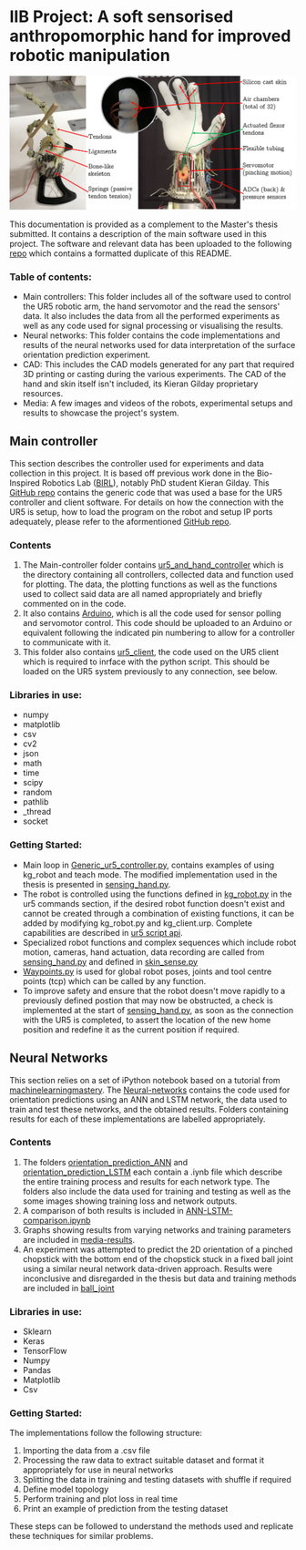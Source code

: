 # IIB Project: A soft sensorised anthropomorphic hand for improved robotic manipulation

![Using pressure sensors embedded in a soft skin fitted onto an anthropomorphic robotic hand](Media\Images\annotated_hand.jpg)

This documentation is provided as a complement to the Master's thesis submitted. It contains a description of the main software used in this project. The software and relevant data has been uploaded to the following [repo](https://github.com/louis-relandeau/IIB-Project-Soft-Sensing) which contains a formatted duplicate of this README. 

### Table of contents:
- Main controllers: This folder includes all of the software used to control the UR5 robotic arm, the hand servomotor and the read the sensors' data. It also includes the data from all the performed experiments as well as any code used for signal processing or visualising the results.
- Neural networks: This folder contains the code implementations and results of the neural networks used for data interpretation of the surface orientation prediction experiment.
- CAD: This includes the CAD models generated for any part that required 3D printing or casting during the various experiments. The CAD of the hand and skin itself isn't included, its Kieran Gilday proprietary resources.   
- Media: A few images and videos of the robots, experimental setups and results to showcase the project's system.


## Main controller

This section describes the controller used for experiments and data collection in this project. It is based off previous work done in the Bio-Inspired Robotics Lab ([BIRL](https://birlab.org/)), notably PhD student Kieran Gilday. This [GitHub repo](https://github.com/kg398/Generic_ur5_controller) contains the generic code that was used a base for the UR5 controller and client software. For details on how the connection with the UR5 is setup, how to load the program on the robot and setup IP ports adequately, please refer to the aformentioned [GitHub repo](https://github.com/kg398/Generic_ur5_controller). 

### Contents

1. The Main-controller folder contains [ur5_and_hand_controller](Main-controller/ur5_and_hand_controller) which is the directory containing all controllers, collected data and function used for plotting. The data, the plotting functions as well as the functions used to collect said data are all named appropriately and briefly commented on in the code. 
2. It also contains [Arduino](Main-controller/Arduino), which is all the code used for sensor polling and servomotor control. This code should be uploaded to an Arduino or equivalent following the indicated pin numbering to allow for a controller to communicate with it.
3. This folder also contains [ur5_client](Main-controller/ur5_client), the code used on the UR5 client which is required to inrface with the python script. This should be loaded on the UR5 system previously to any connection, see below.

### Libraries in use:
- numpy
- matplotlib
- csv
- cv2
- json
- math
- time
- scipy
- random
- pathlib
- _thread
- socket

### Getting Started:
- Main loop in [Generic_ur5_controller.py](Main-controller\ur5_and_hand_controller\Generic_ur5_controller.py), contains examples of using kg_robot and teach mode. The modified implementation used in the thesis is presented in [sensing_hand.py](Main-controller\ur5_and_hand_controller\sensing_hand.py).
- The robot is controlled using the functions defined in [kg_robot.py](Main-controller\ur5_and_hand_controller\kg_robot.py) in the ur5 commands section, if the desired robot function doesn't exist and cannot be created through a combination of existing functions, it can be added by modifying kg_robot.py and kg_client.urp. Complete capabilities are described in [ur5 script api](https://s3-eu-west-1.amazonaws.com/ur-support-site/18679/scriptmanual_en.pdf). 
- Specialized robot functions and complex sequences which include robot motion, cameras, hand actuation, data recording are called from [sensing_hand.py](Main-controller\ur5_and_hand_controller\sensing_hand.py) and defined in [skin_sense.py](Main-controller\ur5_and_hand_controller\skin_sense.py) 
- [Waypoints.py](Main-controller\ur5_and_hand_controller\Waypoints.py) is used for global robot poses, joints and tool centre points (tcp) which can be called by any function. 
- To improve safety and ensure that the robot doesn't move rapidly to a previously defined postion that may now be obstructed, a check is implemented at the start of [sensing_hand.py](Main-controller\ur5_and_hand_controller\sensing_hand.py), as soon as the connection with the UR5 is completed, to assert the location of the new home position and redefine it as the current position if required. 

## Neural Networks
This section relies on a set of iPython notebook based on a tutorial from [machinelearningmastery](http://machinelearningmastery.com/regression-tutorial-keras-deep-learning-library-python/). The [Neural-networks](Neural-networks) contains the code used for orientation predictions using an ANN and LSTM network, the data used to train and test these networks, and the obtained results. Folders containing results for each of these implementations are labelled appropriately. 

### Contents

1. The folders [orientation_prediction_ANN](Neural-networks\orientation_prediction_ANN) and [orientation_prediction_LSTM](Neural-networks\orientation_prediction_LSTM) each contain a .iynb file which describe the entire training process and results for each network type. The folders also include the data used for training and testing as well as the some images showing training loss and network outputs. 
2. A comparison of both results is included in [ANN-LSTM-comparison.ipynb](Neural-networks\ANN-LSTM-comparison.ipynb)
3. Graphs showing results from varying networks and training parameters are included in [media-results](Neural-networks\media-results). 
4. An experiment was attempted to predict the 2D orientation of a pinched chopstick with the bottom end of the chopstick stuck in a fixed ball joint using a similar neural network data-driven approach. Results were inconclusive and disregarded in the thesis but data and training methods are included in [ball_joint](Neural-networks\ball_joint) 

### Libraries in use:
- Sklearn
- Keras
- TensorFlow
- Numpy
- Pandas
- Matplotlib
- Csv

### Getting Started:

The implementations follow the following structure:
1. Importing the data from a .csv file
2. Processing the raw data to extract suitable dataset and format it appropriately for use in neural networks
3. Splitting the data in training and testing datasets with shuffle if required
4. Define model topology
5. Perform training and plot loss in real time
6. Print an example of prediction from the testing dataset

These steps can be followed to understand the methods used and replicate these techniques for similar problems.
